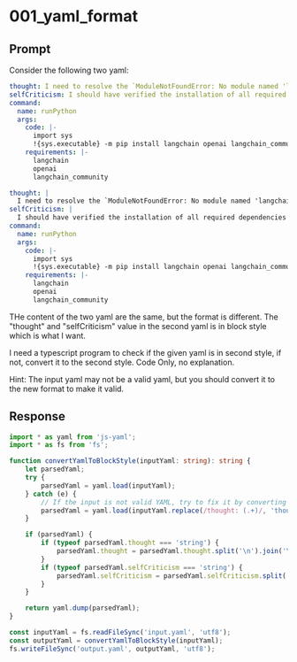 # 001_yaml_format

## Prompt

Consider the following two yaml:

```yaml
thought: I need to resolve the `ModuleNotFoundError: No module named 'langchain_community'` error by ensuring that all necessary dependencies are correctly installed.
selfCriticism: I should have verified the installation of all required dependencies before running the code.
command:
  name: runPython
  args:
    code: |-
      import sys
      !{sys.executable} -m pip install langchain openai langchain_community
    requirements: |-
      langchain
      openai
      langchain_community
```

```yaml
thought: |
  I need to resolve the `ModuleNotFoundError: No module named 'langchain_community'` error by ensuring that all necessary dependencies are correctly installed.
selfCriticism: |
  I should have verified the installation of all required dependencies before running the code.
command:
  name: runPython
  args:
    code: |-
      import sys
      !{sys.executable} -m pip install langchain openai langchain_community
    requirements: |-
      langchain
      openai
      langchain_community
```

THe content of the two yaml are the same, but the format is different. The "thought" and "selfCriticism" value in the second yaml is in block style which is what I want. 

I need a typescript program to check if the given yaml is in second style, if not, convert it to the second style. Code Only, no explanation.

Hint: The input yaml may not be a valid yaml, but you should convert it to the new format to make it valid.

## Response

```typescript
import * as yaml from 'js-yaml';
import * as fs from 'fs';

function convertYamlToBlockStyle(inputYaml: string): string {
    let parsedYaml;
    try {
        parsedYaml = yaml.load(inputYaml);
    } catch (e) {
        // If the input is not valid YAML, try to fix it by converting to block style
        parsedYaml = yaml.load(inputYaml.replace(/thought: (.+)/, 'thought: |\n  $1').replace(/selfCriticism: (.+)/, 'selfCriticism: |\n  $1'));
    }

    if (parsedYaml) {
        if (typeof parsedYaml.thought === 'string') {
            parsedYaml.thought = parsedYaml.thought.split('\n').join('\n  ');
        }
        if (typeof parsedYaml.selfCriticism === 'string') {
            parsedYaml.selfCriticism = parsedYaml.selfCriticism.split('\n').join('\n  ');
        }
    }

    return yaml.dump(parsedYaml);
}

const inputYaml = fs.readFileSync('input.yaml', 'utf8');
const outputYaml = convertYamlToBlockStyle(inputYaml);
fs.writeFileSync('output.yaml', outputYaml, 'utf8');
```

